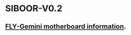 # SIBOOR-V0.2

##  [FLY-Gemini motherboard information](https://mellow.klipper.cn/#/board/fly_gemini_v3/).